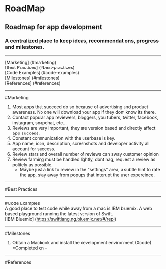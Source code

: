 # RoadMap
Roadmap for app development  
---  
### A centralized place to keep ideas, recommendations, progress and milestones.  
---  
[Marketing] (#marketing)  
[Best Practices] (#best-practices)  
[Code Examples] (#code-examples)  
[Milestones] (#milestones)  
[References] (#references)

---  
#Marketing
1.  Most apps that succeed do so because of advertising and product awareness. No one will download your app if they dont know its there.
2.  Contact popular app reviewers, bloggers, you tubers, twitter, facebook, instagram, snapchat, etc...  
3.  Reviews are very important, they are version based and directly affect app success.  
4.  Constant communication with the userbase is key.  
5.  App name, icon, description, screenshots and developer activity all account for success.  
6.  Review stars and overall number of reviews can sway customer opinion  
7.  Review farming must be handled lightly, dont nag, request a review as politely as possible.  
      * Maybe just a link to review in the "settings" area, a subtle hint to rate the app, stay away from popups that interupt the user expereince.  
      

---  
#Best Practices  

---  
#Code Examples  
A good place to test code while away from a mac is IBM bluemix. A web based playground running the latest version of Swift.  
      [IBM Bluemix] (https://swiftlang.ng.bluemix.net/#/repl)  

---  
#Milestones  
1. Obtain a Macbook and install the development environment (Xcode)  
      *Completed on -   
      
---  
#References
